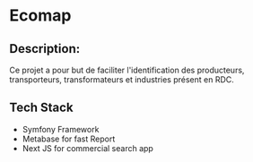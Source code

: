 # Ecomap
## Description:
Ce projet a pour but de faciliter l'identification des producteurs, transporteurs, transformateurs et industries 
présent en RDC.

## Tech Stack
* Symfony Framework
* Metabase for fast Report
* Next JS for commercial search app
